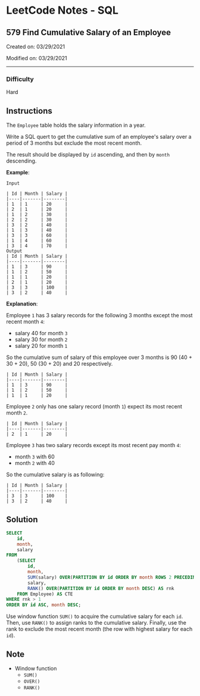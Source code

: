 # LeetCode Notes - SQL

## 579 Find Cumulative Salary of an Employee

Created on: 03/29/2021

Modified on: 03/29/2021

---

### Difficulty

Hard

## Instructions

The `Employee` table holds the salary information in a year. 

Write a SQL quert to get the cumulative sum of an employee's salary over a 
period of 3 months but exclude the most recent month.

The result should be displayed by `id` ascending, and then by `month` 
descending.

**Example**:

```
Input

| Id | Month | Salary |
|----|-------|--------|
| 1  | 1     | 20     |
| 2  | 1     | 20     |
| 1  | 2     | 30     |
| 2  | 2     | 30     |
| 3  | 2     | 40     |
| 1  | 3     | 40     |
| 3  | 3     | 60     |
| 1  | 4     | 60     |
| 3  | 4     | 70     |
Output
| Id | Month | Salary |
|----|-------|--------|
| 1  | 3     | 90     |
| 1  | 2     | 50     |
| 1  | 1     | 20     |
| 2  | 1     | 20     |
| 3  | 3     | 100    |
| 3  | 2     | 40     |
```

**Explanation**:

Employee `1` has 3 salary records for the following 3 months except the most 
recent month `4`: 
- salary 40 for month `3`
- salary 30 for month `2`
- salary 20 for month `1`

So the cumulative sum of salary of this employee over 3 months is 
90 (40 + 30 + 20), 50 (30 + 20) and 20 respectively.

```
| Id | Month | Salary |
|----|-------|--------|
| 1  | 3     | 90     |
| 1  | 2     | 50     |
| 1  | 1     | 20     |
```

Employee `2` only has one salary record (month `1`) expect its most recent 
month `2`.

```
| Id | Month | Salary |
|----|-------|--------|
| 2  | 1     | 20     |
```

Employee `3` has two salary records except its most recent pay month `4`:
- month `3` with 60
- month `2` with 40

So the cumulative salary is as following:

```
| Id | Month | Salary |
|----|-------|--------|
| 3  | 3     | 100    |
| 3  | 2     | 40     |
```

## Solution

``` sql
SELECT 
    id,
    month,
    salary
FROM
    (SELECT
        id,
        month,
        SUM(salary) OVER(PARTITION BY id ORDER BY month ROWS 2 PRECEDING) AS 
        salary,
        RANK() OVER(PARTITION BY id ORDER BY month DESC) AS rnk
    FROM Employee) AS CTE
WHERE rnk > 1
ORDER BY id ASC, month DESC;
```

Use window function `SUM()` to acquire the cumulative salary for each `id`. 
Then, use `RANK()` to assign ranks to the cumulative salary. Finally, use the 
rank to exclude the most recent month (the row with highest salary for each 
`id`).

## Note

- Window function
  - `SUM()`
  - `OVER()`
  - `RANK()`